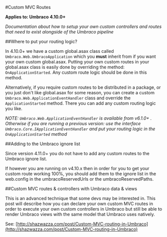 #Custom MVC Routes

**Applies to: Umbraco 4.10.0+**

_Documentation about how to setup your own custom controllers and routes that need to exist alongside of the Umbraco pipeline_

##Where to put your routing logic?

In 4.10.0+ we have a custom global.asax class called `Umbraco.Web.UmbracoApplication` which you **must** inherit from if you want your own custom global.asax. Putting your own custom routes in your global.asax class is easily done by overriding the method: `OnApplicationStarted`. Any custom route logic should be done in this method.

Alternatively, if you require custom routes to be distributed in a package, or you just don't like global.asax for some reason, you can create a custom `Umbraco.Web.ApplicationEventHandler` class and override the  `ApplicationStarted` method. There you can add any custom routing logic you like.

*NOTE: `Umbraco.Web.ApplicationEventHandler` is available from v6.1.0+ . Otherwise if you are running a previous version: use the interface `Umbraco.Core.IApplicationEventHandler` and put your routing logic in the `OnApplicationStarted` method*

##Adding to the Umbraco ignore list

Since version 4.11.0+ you do not have to add any custom routes to the Umbraco ignore list. 

If however you are running on v4.10.x then in order for you to get your custom route working 100%, you should add them to the ignore list in the web.config in the umbracoReservedUrls or the umbracoReservedPaths.

##Custom MVC routes & controllers with Umbraco data & views

This is an advanced technique that some devs may be interested in. This post will describe how you can declare your own custom MVC routes in order to execute your own custom controllers in Umbraco but still be able to render Umbraco views with the same model that Umbraco uses natively.

See: [http://shazwazza.com/post/Custom-MVC-routing-in-Umbraco](http://shazwazza.com/post/Custom-MVC-routing-in-Umbraco)